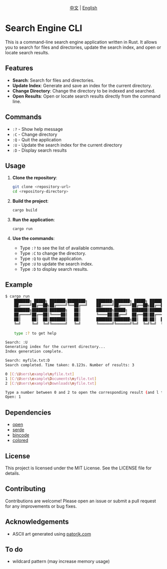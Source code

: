 <div align=center>

[中文](README_CN.md) | [English](README.md)

</div>

# Search Engine CLI

This is a command-line search engine application written in Rust. It allows you to search for files and directories, update the search index, and open or locate search results.

## Features

- **Search**: Search for files and directories.
- **Update Index**: Generate and save an index for the current directory.
- **Change Directory**: Change the directory to be indexed and searched.
- **Open Results**: Open or locate search results directly from the command line.

## Commands

- `:?` - Show help message
- `:C` - Change directory
- `:Q` - Quit the application
- `:U` - Update the search index for the current directory
- `:D` - Display search results

## Usage

1. **Clone the repository**:
   ```sh
   git clone <repository-url>
   cd <repository-directory>
   ```

2. **Build the project**:
   ```sh
   cargo build
   ```

3. **Run the application**:
   ```sh
   cargo run
   ```

4. **Use the commands**:
   - Type `:?` to see the list of available commands.
   - Type `:C` to change the directory.
   - Type `:Q` to quit the application.
   - Type `:U` to update the search index.
   - Type `:D` to display search results.

## Example

```sh
$ cargo run
    ███████╗ █████╗ ███████╗████████╗    ███████╗███████╗ █████╗ ██████╗ ███████╗██╗  ██╗
    ██╔════╝██╔══██╗██╔════╝╚══██╔══╝    ██╔════╝██╔════╝██╔══██╗██╔══██╗██╔════╝██║  ██║
    ███████╗███████║███████╗   ██║       ███████╗█████╗  ███████║██████╔╝██║     ███████║
    ██╔════╝██╔══██║╚════██║   ██║       ╚════██║██╔══╝  ██╔══██║██╔═══╝ ██║     ██╔══██║
    ██║     ██║  ██║███████║   ██║       ███████║███████╗██║  ██║██║  ██╗███████╗██║  ██║
    ╚═╝     ╚═╝  ╚═╝╚══════╝   ╚═╝       ╚══════╝╚══════╝╚═╝  ╚═╝╚═╝  ╚═╝╚══════╝╚═╝  ╚═╝
    
    type :? to get help

Search: :U
Generating index for the current directory...
Index generation complete.

Search: myfile.txt:D
Search completed. Time taken: 0.123s. Number of results: 3

0 [C:\Users\example\myfile.txt]
1 [C:\Users\example\Documents\myfile.txt]
2 [C:\Users\example\Downloads\myfile.txt]

Type a number between 0 and 2 to open the corresponding result (and l to locate), or 'x' to cancel.
Open: 1
```

## Dependencies

- [open](https://crates.io/crates/open)
- [serde](https://crates.io/crates/serde)
- [bincode](https://crates.io/crates/bincode)
- [colored](https://crates.io/crates/colored)

## License

This project is licensed under the MIT License. See the LICENSE file for details.

## Contributing

Contributions are welcome! Please open an issue or submit a pull request for any improvements or bug fixes.

## Acknowledgements

- ASCII art generated using [patorjk.com](http://patorjk.com/software/taag/)

## To do
- wildcard pattern (may increase memory usage)